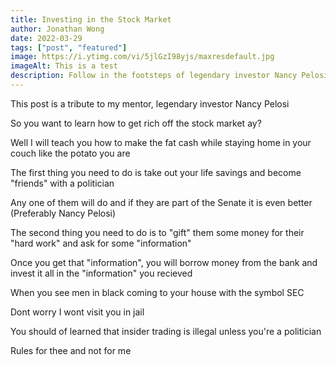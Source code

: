 ```yaml
---
title: Investing in the Stock Market
author: Jonathan Wong
date: 2022-03-29
tags: ["post", "featured"]
image: https://i.ytimg.com/vi/5jlGzI98yjs/maxresdefault.jpg
imageAlt: This is a test
description: Follow in the footsteps of legendary investor Nancy Pelosi
---
```

This post is a tribute to my mentor, legendary investor Nancy Pelosi

So you want to learn how to get rich off the stock market ay?

Well I will teach you how to make the fat cash while staying home in your couch like the potato you are

The first thing you need to do is take out your life savings and become "friends" with a politician

Any one of them will do and if they are part of the Senate it is even better (Preferably Nancy Pelosi)

The second thing you need to do is to "gift" them some money for their "hard work" and ask for some "information"

Once you get that "information", you will borrow money from the bank and invest it all in the "information" you recieved

When you see men in black coming to your house with the symbol SEC

Dont worry I wont visit you in jail

You should of learned that insider trading is illegal unless you're a politician

Rules for thee and not for me
